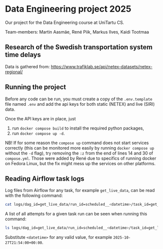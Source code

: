 # Data Engineering project 2025

Our project for the Data Engineering course at UniTartu CS.

Team-members: Martin Aasmäe, René Piik, Markus Ilves, Kaidi Tootmaa

## Research of the Swedish transportation system time delays

Data is gathered from: <https://www.trafiklab.se/api/netex-datasets/netex-regional/>

## Running the project

Before any code can be run, you must create a copy of the `.env.template` file named `.env` and add the api keys for both static (NETEX) and live (SIRI) data.

Once the API keys are in place, just

1. run `docker compose build` to install the required python packages,
2. run `docker compose up -d`.

NB! If for some reason the `compose up` command does not start services correctly (this can be monitored more easily by running `docker compose up` without the `-d` flag), try removing the `:z` from the end of lines 14 and 30 of `compose.yml`.
Those were added by René due to specifics of running docker on Fedora Linux, but the fix might mess up the services on other platforms.

## Reading Airflow task logs

Log files from Airflow for any task, for example `get_live_data`, can be read with the following command:

```bash
cat logs/dag_id=get_live_data/run_id=scheduled__<datetime>/task_id=get_live_data/attempt=1.log
```

A list of all attempts for a given task run can be seen when running this command:

```bash
ls logs/dag_id=get_live_data/run_id=scheduled__<datetime>/task_id=get_live_data
```

Substitute `<datetime>` for any valid value, for example `2025-10-27T21:54:00+00:00`.
